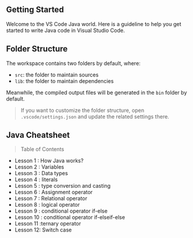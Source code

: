 ## Getting Started

Welcome to the VS Code Java world. Here is a guideline to help you get started to write Java code in Visual Studio Code.

## Folder Structure

The workspace contains two folders by default, where:

- `src`: the folder to maintain sources
- `lib`: the folder to maintain dependencies

Meanwhile, the compiled output files will be generated in the `bin` folder by default.

> If you want to customize the folder structure, open `.vscode/settings.json` and update the related settings there.

## Java Cheatsheet
> Table of Contents
- Lesson 1 : How Java works?
- Lesson 2 : Variables
- Lesson 3 : Data types
- Lesson 4 : literals
- Lesson 5 : type conversion and casting
- Lesson 6 : Assignment operator
- Lesson 7 : Relational operator
- Lesson 8 : logical operator
- Lesson 9 : conditional operator if-else
- Lesson 10 : conditional operator if-elseif-else
- Lesson 11 :ternary operator
- Lesson 12: Switch case


